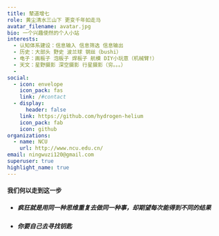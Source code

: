 ```yaml
---
title: 辇道增七
role: 黄尘清水三山下 更变千年如走马
avatar_filename: avatar.jpg
bio: 一个兴趣使然的个人小站
interests:
  - 认知体系建设：信息输入 信息筛选 信息输出
  - 历史：大部头 野史 波兰球 钢丝（bushi）
  - 电子：画板子 泡板子 焊板子 航模 DIY小玩意（机械臂!）
  - 天文：星野摄影 深空摄影 行星摄影（穷。。。）
  - 
social:
  - icon: envelope
    icon_pack: fas
    link: /#contact
  - display:
      header: false
    link: https://github.com/hydrogen-helium
    icon_pack: fab
    icon: github
organizations:
  - name: NCU
    url: http://www.ncu.edu.cn/
email: ningwuzi120@gmail.com
superuser: true
highlight_name: true
---
```


  #### 我们何以走到这一步
- ##### 疯狂就是用同一种思维重复去做同一种事，却期望每次能得到不同的结果
- ##### 你要自己去寻找钥匙